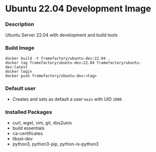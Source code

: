 # Ubuntu 22.04 Development Image
### Description
Ubuntu Server 22.04 with development and build tools

### Build Image
```
docker build -t framefactory/ubuntu-dev:22.04 .
docker tag framefactory/ubuntu-dev:22.04 framefactory/ubuntu-dev:latest
docker login
docker push framefactory/ubuntu-dev:<tag>
```

### Default user
- Creates and sets as default a user `main` with UID `1000`

### Installed Packages
- curl, wget, vim, git, dos2unix
- build essentials
- ca-certificates
- libssl-dev
- python3, python3-pip, python-is-python3
